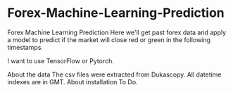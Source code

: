 # Forex-Machine-Learning-Prediction
Forex Machine Learning Prediction
Here we'll get past forex data and apply a model to predict if the market will close red or green in the following timestamps.

I want to use TensorFlow or Pytorch.

About the data
The csv files were extracted from Dukascopy.
All datetime indexes are in GMT.
About installation
To Do.


